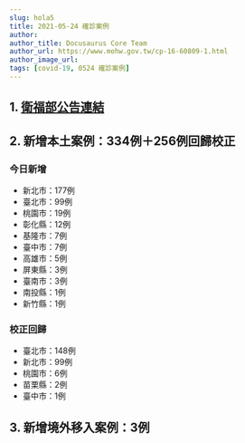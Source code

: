 ```yaml
---
slug: hola5
title: 2021-05-24 確診案例
author: 
author_title: Docusaurus Core Team
author_url: https://www.mohw.gov.tw/cp-16-60809-1.html
author_image_url: 
tags: [covid-19, 0524 確診案例]
---
```


## 1. [衛福部公告連結](https://www.cdc.gov.tw/Bulletin/Detail/DKMRnrc0yNY-66xSIIWJMw?typeid=9)

## 2. 新增本土案例：334例＋256例回歸校正

### 今日新增
* 新北市：177例
* 臺北市：99例
* 桃園市：19例
* 彰化縣：12例
* 基隆市：7例
* 臺中市：7例
* 高雄市：5例
* 屏東縣：3例
* 臺南市：3例
* 南投縣：1例
* 新竹縣：1例

### 校正回歸

* 臺北市：148例
* 新北市：99例
* 桃園市：6例
* 苗栗縣：2例
* 臺中市：1例

## 3. 新增境外移入案例：3例

